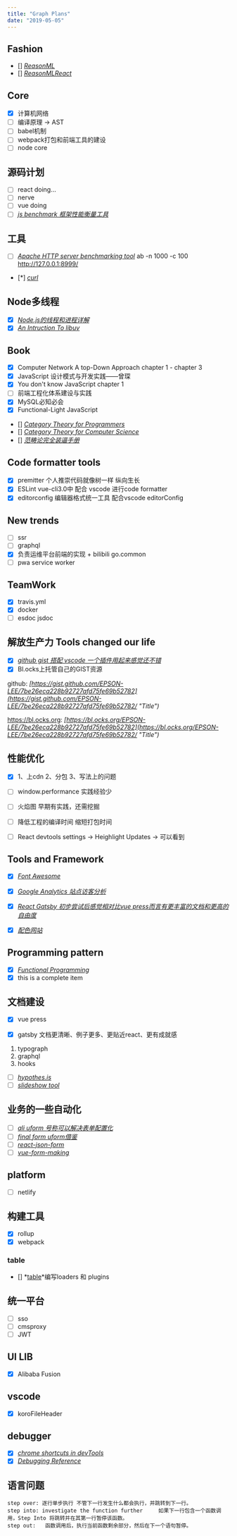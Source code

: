 ```yaml
---
title: "Graph Plans"
date: "2019-05-05"
---
```


## Fashion

- [] *[ReasonML](https://curl.haxx.se/)*
- [] *[ReasonMLReact](https://reasonml.github.io/reason-react//)*

## Core

- [x] 计算机网络
- [ ] 编译原理 -> AST
- [ ] babel机制
- [ ] webpack打包和前端工具的建设
- [ ] node core

## 源码计划

- [ ] react doing...
- [ ] nerve
- [ ] vue doing
- [ ] *[js benchmark 框架性能衡量工具](https://curl.haxx.se/)*

## 工具

- [ ] *[Apache HTTP server benchmarking tool](http://httpd.apache.org/docs/2.0/programs/ab.html)* ab -n 1000 -c 100  http://127.0.0.1:8999/
- [*] *[curl](https://curl.haxx.se/)*

## Node多线程

- [x] *[Node.js的线程和进程详解](https://github.com/xiongwilee/blog/issues/9)*
- [x] *[An Intruction To libuv](http://luohaha.github.io/Chinese-uvbook/index.html)*

## Book

- [x] Computer Network A top-Down Approach chapter 1 - chapter 3
- [x] JavaScript 设计模式与开发实践——曾琛
- [x] You don't know JavaScript chapter 1
- [ ] 前端工程化体系建设与实践
- [x] MySQL必知必会
- [x] Functional-Light JavaScript

- [] *[Category Theory for Programmers](https://bartoszmilewski.com/2014/10/28/category-theory-for-programmers-the-preface/)*
- [] *[Category Theory for Computer Science](http://www.tac.mta.ca/tac/reprints/articles/22/tr22abs.html)*
- [] *[范畴论完全装逼手册](https://blog.oyanglul.us/grokking-monad/part1)*

## Code formatter tools

- [x] premitter 个人推崇代码就像树一样 纵向生长
- [x] ESLint vue-cli3.0中 配合 vscode 进行code formatter
- [x] editorconfig 编辑器格式统一工具 配合vscode editorConfig

## New trends

- [ ] ssr
- [ ] graphql
- [x] 负责运维平台前端的实现 + bilibili go.common
- [ ] pwa service worker

## TeamWork

- [x] travis.yml
- [x] docker
- [ ] esdoc jsdoc

## 解放生产力 Tools changed our life

- [x] *[github gist 搭配 vscode 一个插件用起来感觉还不错](https://link.zhihu.com/?target=http%3A//www.labnol.org/internet/github-gist-tutorial/28499/ "Title")*
- [x] Bl.ocks上托管自己的GIST资源

github: *[https://gist.github.com/EPSON-LEE/7be26eca228b92727afd75fe69b52782](https://gist.github.com/EPSON-LEE/7be26eca228b92727afd75fe69b52782/ "Title")*

https://bl.ocks.org: *[https://bl.ocks.org/EPSON-LEE/7be26eca228b92727afd75fe69b52782](https://bl.ocks.org/EPSON-LEE/7be26eca228b92727afd75fe69b52782/ "Title")*
## 性能优化

- [x] 1、上cdn 2、分包 3、写法上的问题 
- [ ] window.performance 实践经验少
- [ ] 火焰图 早期有实践，还需挖掘
- [ ] 降低工程的编译时间 缩短打包时间

- [ ] React devtools settings -> Heighlight Updates -> 可以看到

## Tools and Framework

- [x] *[Font Awesome](https://fontawesome.com/start "Title")*

- [x] *[Google Analytics 站点访客分析](https://analytics.google.com/analytics/web/?authuser=1##/report/bf-overview/a136686458w197036174p191943216 "Title")*

- [x] *[React Gatsby 初步尝试后感觉相对比vue press而言有更丰富的文档和更高的自由度](https://www.gatsbyjs.org "Title")*

- [x] *[配色网站](https://coolors.co/ "Title")*

## Programming pattern

- [x] *[Functional Programming](https://github.com/stoeffel/awesome-fp-js "Title")*
- [x] this is a complete item

## 文档建设

- [x] vue press

- [x] gatsby 文档更清晰、例子更多、更贴近react、更有成就感
1. typograph
1. graphql
1. hooks

- [ ] *[hypothes.is](https://web.hypothes.is/)*
- [ ] *[slideshow tool](https://github.com/gnab/remark)*

## 业务的一些自动化

- [ ] *[ali uform 号称可以解决表单配置化](https://github.com/alibaba/uform)*
- [ ] *[final form uform借鉴](https://github.com/final-form/final-form)*
- [ ] *[react-json-form](https://github.com/mozilla-services/react-jsonschema-form)*
- [ ] *[vue-form-making](http://tools.xiaoyaoji.cn/form/#/price)*

## platform

- [ ] netlify

## 构建工具

- [x] rollup
- [x] webpack

### table
- [] *[table](https://github.com/webpack/tapable)*编写loaders 和 plugins

## 统一平台

- [ ] sso
- [ ] cmsproxy
- [ ] JWT

## 

## UI LIB

- [x] Alibaba Fusion

## vscode
- [x] koroFileHeader

## debugger

- [x] *[chrome shortcuts in devTools](https://developers.google.com/web/tools/chrome-devtools/shortcuts)* 
- [x] *[Debugging Reference](https://developers.google.com/web/tools/chrome-devtools/javascript/reference?hl=zh-cn#stepping)*

## 语言问题
```
step over: 逐行单步执行 不管下一行发生什么都会执行，并跳转到下一行。
step into: investigate the function further 	如果下一行包含一个函数调用，Step Into 将跳转并在其第一行暂停该函数。
step out: 	函数调用后，执行当前函数剩余部分，然后在下一个语句暂停。

```